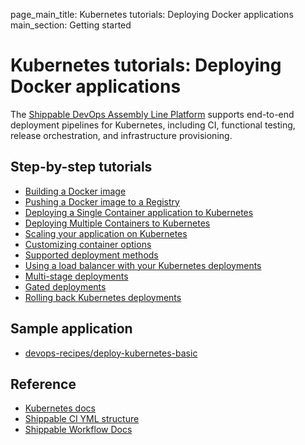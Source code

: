 page_main_title: Kubernetes tutorials: Deploying Docker applications
main_section: Getting started

# Kubernetes tutorials: Deploying Docker applications

The [Shippable DevOps Assembly Line Platform](/platform/overview/) supports end-to-end deployment pipelines for Kubernetes, including CI, functional testing, release orchestration, and infrastructure provisioning.

## Step-by-step tutorials

* [Building a Docker image](/ci/build-docker-images/)
* [Pushing a Docker image to a Registry](/ci/push-artifacts/)
* [Deploying a Single Container application to Kubernetes](/deploy/kubernetes/)
* [Deploying Multiple Containers to Kubernetes](/deploy/kubernetes-multiple-containers/)
* [Scaling your application on Kubernetes](/deploy/kubernetes/#scaling-app-instances)
* [Customizing container options](/deploy/kubernetes/#customizing-container-options)
* [Supported deployment methods](/deploy/deployment-methods-overview/)
* [Using a load balancer with your Kubernetes deployments](/deploy/lb-kubernetes/)
* [Multi-stage deployments](/deploy/multi-stage-deployments/)
* [Gated deployments](/deploy/gated-deployments/)
* [Rolling back Kubernetes deployments](/deploy/rollback/)

## Sample application

* [devops-recipes/deploy-kubernetes-basic](https://github.com/devops-recipes/deploy-kubernetes-basic)

## Reference

* [Kubernetes docs](https://kubernetes.io/docs/home/)
* [Shippable CI YML structure](/ci/yml-structure/)
* [Shippable Workflow Docs](/platform/workflow/overview/)
